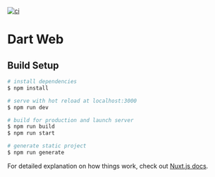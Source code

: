 [![ci](https://github.com/DartCaller/web/actions/workflows/ci.yml/badge.svg)](https://github.com/DartCaller/web/actions/workflows/ci.yml)
# Dart Web

## Build Setup

```bash
# install dependencies
$ npm install

# serve with hot reload at localhost:3000
$ npm run dev

# build for production and launch server
$ npm run build
$ npm run start

# generate static project
$ npm run generate
```

For detailed explanation on how things work, check out [Nuxt.js docs](https://nuxtjs.org).

